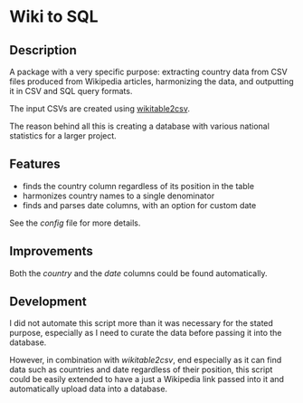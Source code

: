 # Wiki to SQL

## Description

A package with a very specific purpose: extracting country data from CSV files produced from Wikipedia articles, harmonizing the data, and outputting it in CSV and SQL query formats.

The input CSVs are created using [wikitable2csv](https://github.com/gambolputty/wikitable2csv).

The reason behind all this is creating a database with various national statistics for a larger project.

## Features

- finds the country column regardless of its position in the table
- harmonizes country names to a single denominator 
- finds and parses date columns, with an option for custom date

See the _config_ file for more details.

## Improvements

Both the _country_ and the _date_ columns could be found automatically.

## Development

I did not automate this script more than it was necessary for the stated purpose, especially as I need to curate the data before passing it into the database.

However, in combination with _wikitable2csv_, end especially as it can find data such as countries and date regardless of their position, this script could be easily extended to have a just a Wikipedia link passed into it and automatically upload data into a database.